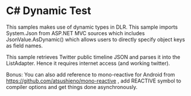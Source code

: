 # C# Dynamic Test

This samples makes use of dynamic types in DLR. This sample imports
System.Json from ASP.NET MVC sources which includes JsonValue.AsDynamic()
which allows users to directly specify object keys as field names.

This sample retrieves Twitter public timeline JSON and parses it into
the ListAdapter. Hence it requires internet access (and working twitter).

Bonus:
You can also add reference to mono-reactive for Android from
https://github.com/atsushieno/mono-reactive , add REACTIVE symbol to
compiler options and get things done asynchronously.
